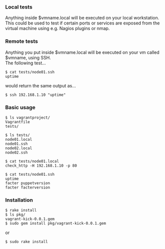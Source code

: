 ### Local tests
Anything inside $vmname.local will be executed on your local workstation.  
This could be used to test if certain ports or services are exposed from the virtual machine using e.g. Nagios plugins or nmap.


### Remote tests
Anything you put inside $vmname.local will be executed on your vm called $vmname, using SSH.  
The following test...

    $ cat tests/node01.ssh
    uptime

would return the same output as...

    $ ssh 192.168.1.10 "uptime"


### Basic usage
    $ ls vagrantproject/
    Vagrantfile
    tests/

    $ ls tests/
    node01.local
    node01.ssh
    node02.local
    node02.ssh

    $ cat tests/node01.local
    check_http -H 192.168.1.10 -p 80

    $ cat tests/node01.ssh
    uptime
    facter puppetversion
    facter facterversion


### Installation
    $ rake install
    $ ls pkg/
    vagrant-kick-0.0.1.gem
    $ sudo gem install pkg/vagrant-kick-0.0.1.gem

or

    $ sudo rake install
